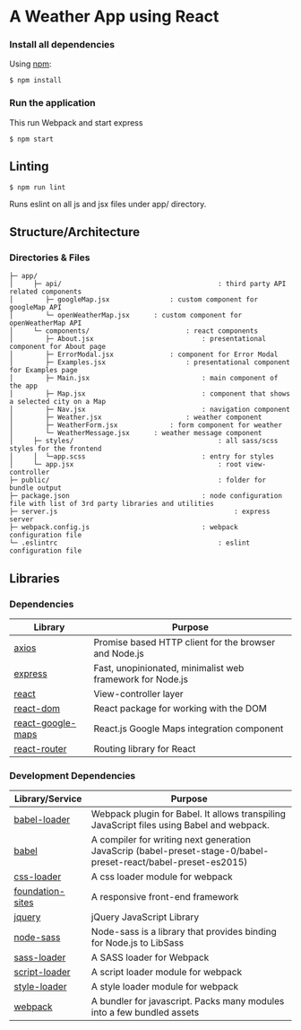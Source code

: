 # A Weather App using React

### Install all dependencies

Using [npm](https://www.npmjs.com/):

	$ npm install

### Run the application
 This run Webpack and start express

	$ npm start

## Linting

	$ npm run lint

Runs eslint on all js and jsx files under app/ directory.

## Structure/Architecture

### Directories & Files


	├─ app/
    │     ├─ api/										: third party API related components
    │        ├─ googleMap.jsx				: custom component for googleMap API
	│        └─ openWeatherMap.jsx		: custom component for openWeatherMap API
    │     └─ components/						: react components
	│        ├─ About.jsx							: presentational component for About page
	│        ├─ ErrorModal.jsx				: component for Error Modal
	│        ├─ Examples.jsx					: presentational component for Examples page
	│        ├─ Main.jsx							: main component of the app
	│        ├─ Map.jsx								: component that shows a selected city on a Map
	│        ├─ Nav.jsx								: navigation component
	│        ├─ Weather.jsx						: weather component
	│        ├─ WeatherForm.jsx				: form component for weather
	│        └─ WeatherMessage.jsx		: weather message component
	│     ├─ styles/									: all sass/scss styles for the frontend
	│     │  └─app.scss								: entry for styles
	│     └─ app.jsx									: root view-controller
    ├─ public/											: folder for bundle output
    ├─ package.json									: node configuration file with list of 3rd party libraries and utilities
	├─ server.js											: express server
	├─ webpack.config.js							: webpack configuration file
    └─ .eslintrc										: eslint configuration file

## Libraries

### Dependencies

| Library                                                 | Purpose                             |
| ------------------------------------------------------- | ------------------------------------- |
| [axios](https://github.com/mzabriskie/axios)            | Promise based HTTP client for the browser and Node.js      |
| [express](https://github.com/expressjs/express/)				| Fast, unopinionated, minimalist web framework for Node.js    |
| [react](http://facebook.github.io/react/)               | View-controller layer                 |
| [react-dom](https://github.com/facebook/react/)         | React package for working with the DOM  |
| [react-google-maps](https://github.com/tomchentw/react-google-maps/)| React.js Google Maps integration component|
| [react-router](https://github.com/rackt/react-router/)  | Routing library for React                  |

### Development Dependencies

| Library/Service                                                          | Purpose                                                                                        |
| ------------------------------------------------------------------------ | ---------------------------------------------------------------------------------------------- |
| [babel-loader](https://github.com/babel/babel-loader/)                     | Webpack plugin for Babel. It  allows transpiling JavaScript files using Babel and webpack.                                                  
| [babel](https://github.com/babel/babel/)                              | A compiler for writing next generation JavaScrip (babel-preset-stage-0/babel-preset-react/babel-preset-es2015)                                                                 |
| [css-loader](https://github.com/webpack/css-loader/) | A css loader module for webpack                                                       |
| [foundation-sites](https://github.com/zurb/foundation-sites/)        | A responsive front-end framework                                                                        |
| [jquery](https://github.com/jquery/jquery/)           | jQuery JavaScript Library                                          |
| [node-sass](https://github.com/sass/node-sass/)                    | Node-sass is a library that provides binding for Node.js to LibSass                                   |
| [sass-loader](https://github.com/jtangelder/sass-loader/)   | A SASS loader for Webpack                    |
| [script-loader](https://github.com/webpack/script-loader/)                      | A script loader module for webpack                                  |
| [style-loader](https://github.com/webpack/style-loader/)| A style loader module for webpack										                                   |
| [webpack](https://github.com/webpack/webpack/)              | A bundler for javascript. Packs many modules into a few bundled assets                                                 |
